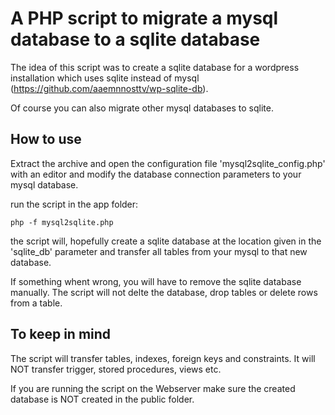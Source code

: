 # A PHP script to migrate a mysql database to a sqlite database
The idea of this script was to create a sqlite database for a wordpress installation which uses sqlite instead of mysql (https://github.com/aaemnnosttv/wp-sqlite-db).

Of course you can also migrate other mysql databases to sqlite. 

## How to use

Extract the archive and open the configuration file 'mysql2sqlite_config.php' with an editor and modify the database connection parameters to your mysql database. 

run the script in the app folder:

    php -f mysql2sqlite.php

the script will, hopefully create a sqlite database at the location given in the 'sqlite_db' parameter and transfer all tables from your mysql to that new database.

If something whent wrong, you will have to remove the sqlite database manually. The script will not delte the database, drop tables or delete rows from a table.

## To keep in mind

The script will transfer tables, indexes, foreign keys and constraints. It will NOT transfer trigger, stored procedures, views etc.

If you are running the script on the Webserver make sure the created database is NOT created in the public folder. 

